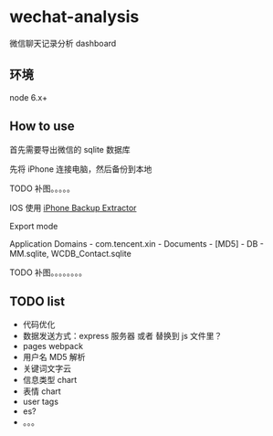 # wechat-analysis

微信聊天记录分析 dashboard

## 环境

node 6.x+

## How to use

首先需要导出微信的 sqlite 数据库

先将 iPhone 连接电脑，然后备份到本地

TODO 补图。。。。。

IOS 使用 [iPhone Backup Extractor](https://www.iphonebackupextractor.com/)

Export mode

Application Domains - com.tencent.xin - Documents - [MD5] - DB - MM.sqlite, WCDB_Contact.sqlite

TODO 补图。。。。。。。。



## TODO list

- 代码优化
- 数据发送方式：express 服务器 或者 替换到 js 文件里？
- pages webpack
- 用户名 MD5 解析
- 关键词文字云
- 信息类型 chart
- 表情 chart
- user tags
- es?
- 。。。
